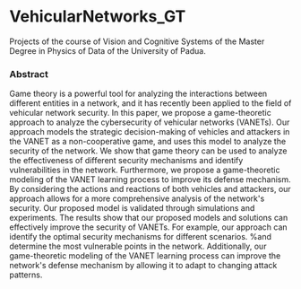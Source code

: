 # VehicularNetworks_GT
Projects of the course of Vision and Cognitive Systems of the Master Degree in Physics of Data of the University of Padua.

### Abstract
Game theory is a powerful tool for analyzing the interactions between different entities in a network, and it has recently been applied to the field of vehicular network security. In this paper, we propose a game-theoretic approach to analyze the cybersecurity of vehicular networks (VANETs). Our approach models the strategic decision-making of vehicles and attackers in the VANET as a non-cooperative game, and uses this model to analyze the security of the network. We show that game theory can be used to analyze the effectiveness of different security mechanisms and identify vulnerabilities in the network. Furthermore, we propose a game-theoretic modeling of the VANET learning process to improve its defense mechanism. By considering the actions and reactions of both vehicles and attackers, our approach allows for a more comprehensive analysis of the network's security.
Our proposed model is validated through simulations and experiments. The results show that our proposed models and solutions can effectively improve the security of VANETs. For example, our approach can identify the optimal security mechanisms for different scenarios. %and determine the most vulnerable points in the network. 
Additionally, our game-theoretic modeling of the VANET learning process can improve the network's defense mechanism by allowing it to adapt to changing attack patterns.
